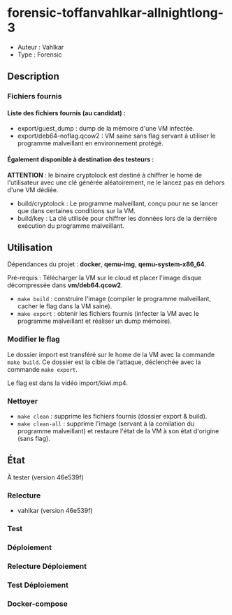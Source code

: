 # forensic-toffanvahlkar-allnightlong-3

- Auteur : Vahlkar
- Type : Forensic

## Description

### Fichiers fournis

#### Liste des fichiers fournis (au candidat) :

- export/guest\_dump : dump de la mémoire d'une VM infectée.
- export/deb64-noflag.qcow2 : VM saine sans flag servant à utiliser le programme malveillant en environnement protégé.

#### Également disponible à destination des testeurs :

**ATTENTION** : le binaire cryptolock est destiné à chiffrer le home de l'utilisateur avec une clé générée aléatoirement, ne le lancez pas en dehors d'une VM dédiée.

- build/cryptolock : Le programme malveillant, conçu pour ne se lancer que dans certaines conditions sur la VM.
- build/key : La clé utilisée pour chiffrer les données lors de la dernière exécution du programme malveillant.

## Utilisation

Dépendances du projet : **docker**, **qemu-img**, **qemu-system-x86\_64**.

Pré-requis : Télécharger la VM sur le cloud et placer l'image disque décompressée dans **vm/deb64.qcow2**.

- `make build` : construire l'image (compiler le programme malveillant, cacher le flag dans la VM saine).
- `make export` : obtenir les fichiers fournis (infecter la VM avec le programme malveillant et réaliser un dump mémoire).

### Modifier le flag

Le dossier import est transféré sur le home de la VM avec la commande `make build`.
Ce dossier est la cible de l'attaque, déclenchée avec la commande `make export`.

Le flag est dans la vidéo import/kiwi.mp4.

### Nettoyer

- `make clean` : supprime les fichiers fournis (dossier export & build).
- `make clean-all` : supprime l'image (servant à la comilation du programme malveillant) et restaure l'état de la VM à son état d'origine (sans flag).

## État

À tester (version 46e539f)

### Relecture

- vahlkar (version 46e539f)

### Test

### Déploiement

### Relecture Déploiement

### Test Déploiement

### Docker-compose

